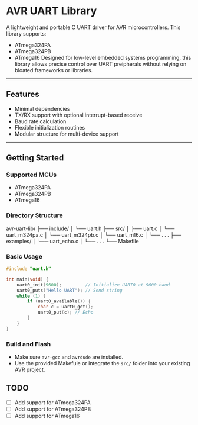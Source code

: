 # AVR UART Library
A lightweight and portable C UART driver for AVR microcontrollers. This library supports:
- ATmega324PA
- ATmega324PB
- ATmega16
Designed for low-level embedded systems programming, this library allows precise control over UART preipherals without relying on bloated frameworks or libraries.
---

## Features
- Minimal dependencies
- TX/RX support with optional interrupt-based receive
- Baud rate calculation
- Flexible initialization routines
- Modular structure for multi-device support
---

## Getting Started

### Supported MCUs
- ATmega324PA
- ATmega324PB
- ATmega16

### Directory Structure
avr-uart-lib/
├── include/
│ └── uart.h
├── src/
│ ├── uart.c
│ └── uart_m324pa.c
│ └── uart_m324pb.c
│ └── uart_m16.c
│ └── . . .
├── examples/
│ └── uart_echo.c
│ └── . . .
└── Makefile

### Basic Usage
```c
#include "uart.h"

int main(void) {
    uart0_init(9600);         // Initialize UART0 at 9600 baud
    uart0_puts("Hello UART"); // Send string
    while (1) {
        if (uart0_available()) {
            char c = uart0_get();
            uart0_put(c); // Echo
        }
    }
}
```

### Build and Flash
- Make sure `avr-gcc` and `avrdude` are installed.
- Use the provided Makefule or integrate the `src/` folder into your existing AVR project.

## TODO
- [ ] Add support for ATmega324PA
- [ ] Add support for ATmega324PB
- [ ] Add support for ATmega16